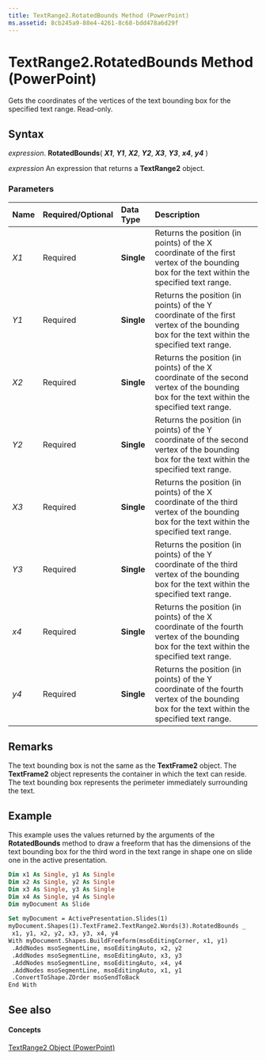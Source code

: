 ```yaml
---
title: TextRange2.RotatedBounds Method (PowerPoint)
ms.assetid: 8cb245a9-88e4-4261-8c68-bdd478a6d29f
---
```



# TextRange2.RotatedBounds Method (PowerPoint)

Gets the coordinates of the vertices of the text bounding box for the specified text range. Read-only.


## Syntax

 _expression_. **RotatedBounds**( **_X1_**, **_Y1_**, **_X2_**, **_Y2_**, **_X3_**, **_Y3_**, **_x4_**, **_y4_** )

 _expression_ An expression that returns a **TextRange2** object.


### Parameters



|**Name**|**Required/Optional**|**Data Type**|**Description**|
|:-----|:-----|:-----|:-----|
| _X1_|Required|**Single**|Returns the position (in points) of the X coordinate of the first vertex of the bounding box for the text within the specified text range.|
| _Y1_|Required|**Single**|Returns the position (in points) of the Y coordinate of the first vertex of the bounding box for the text within the specified text range.|
| _X2_|Required|**Single**|Returns the position (in points) of the X coordinate of the second vertex of the bounding box for the text within the specified text range.|
| _Y2_|Required|**Single**|Returns the position (in points) of the Y coordinate of the second vertex of the bounding box for the text within the specified text range.|
| _X3_|Required|**Single**|Returns the position (in points) of the X coordinate of the third vertex of the bounding box for the text within the specified text range.|
| _Y3_|Required|**Single**|Returns the position (in points) of the Y coordinate of the third vertex of the bounding box for the text within the specified text range.|
| _x4_|Required|**Single**|Returns the position (in points) of the X coordinate of the fourth vertex of the bounding box for the text within the specified text range.|
| _y4_|Required|**Single**|Returns the position (in points) of the Y coordinate of the fourth vertex of the bounding box for the text within the specified text range.|

## Remarks

The text bounding box is not the same as the  **TextFrame2** object. The **TextFrame2** object represents the container in which the text can reside. The text bounding box represents the perimeter immediately surrounding the text.


## Example

This example uses the values returned by the arguments of the  **RotatedBounds** method to draw a freeform that has the dimensions of the text bounding box for the third word in the text range in shape one on slide one in the active presentation.


```vb
Dim x1 As Single, y1 As Single 
Dim x2 As Single, y2 As Single 
Dim x3 As Single, y3 As Single 
Dim x4 As Single, y4 As Single 
Dim myDocument As Slide 
 
Set myDocument = ActivePresentation.Slides(1) 
myDocument.Shapes(1).TextFrame2.TextRange2.Words(3).RotatedBounds _ 
 x1, y1, x2, y2, x3, y3, x4, y4 
With myDocument.Shapes.BuildFreeform(msoEditingCorner, x1, y1) 
 .AddNodes msoSegmentLine, msoEditingAuto, x2, y2 
 .AddNodes msoSegmentLine, msoEditingAuto, x3, y3 
 .AddNodes msoSegmentLine, msoEditingAuto, x4, y4 
 .AddNodes msoSegmentLine, msoEditingAuto, x1, y1 
 .ConvertToShape.ZOrder msoSendToBack 
End With 

```


## See also


#### Concepts


[TextRange2 Object (PowerPoint)](textrange2-object-powerpoint.md)


